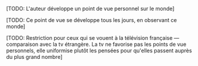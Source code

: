 <!-- Page: #279 Un point de vue personnel -->

[TODO: L'auteur développe un point de vue personnel sur le monde]

[TODO: Ce point de vue se développe tous les jours, en observant ce monde]

[TODO: Restriction pour ceux qui se vouent à la télévision française — comparaison avec la tv étrangère. La tv ne favorise pas les points de vue personnels, elle uniformise plutôt les pensées pour qu'elles passent auprès du plus grand nombre]